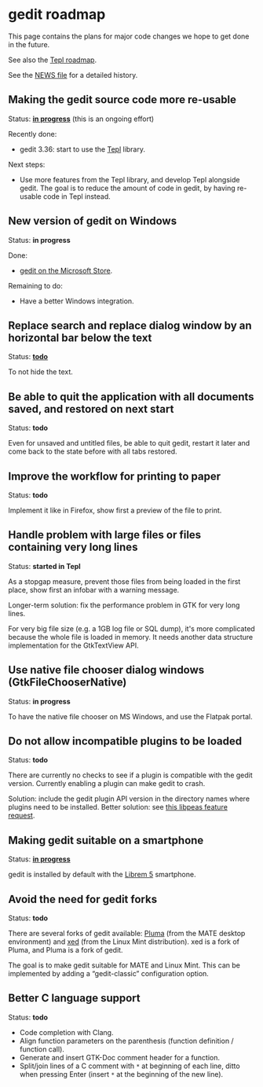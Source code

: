 gedit roadmap
=============

This page contains the plans for major code changes we hope to get done in the
future.

See also the
[Tepl roadmap](https://gitlab.gnome.org/GNOME/tepl/blob/master/docs/roadmap.md).

See the [NEWS file](../NEWS) for a detailed history.

Making the gedit source code more re-usable
-------------------------------------------

Status: **[in progress](https://wiki.gnome.org/Apps/Gedit/ReusableCode)** (this
is an ongoing effort)

Recently done:
- gedit 3.36: start to use the [Tepl](https://wiki.gnome.org/Projects/Tepl)
  library.

Next steps:
- Use more features from the Tepl library, and develop Tepl alongside gedit.
  The goal is to reduce the amount of code in gedit, by having re-usable code
  in Tepl instead.

New version of gedit on Windows
-------------------------------

Status: **in progress**

Done:
- [gedit on the Microsoft Store](https://www.microsoft.com/store/apps/9PL1J21XF0PT).

Remaining to do:
- Have a better Windows integration.

Replace search and replace dialog window by an horizontal bar below the text
----------------------------------------------------------------------------

Status: **[todo](https://gitlab.gnome.org/GNOME/gedit/-/issues/288)**

To not hide the text.

Be able to quit the application with all documents saved, and restored on next start
------------------------------------------------------------------------------------

Status: **todo**

Even for unsaved and untitled files, be able to quit gedit, restart it later and
come back to the state before with all tabs restored.

Improve the workflow for printing to paper
------------------------------------------

Status: **todo**

Implement it like in Firefox, show first a preview of the file to print.

Handle problem with large files or files containing very long lines
-------------------------------------------------------------------

Status: **started in Tepl**

As a stopgap measure, prevent those files from being loaded in the first place,
show first an infobar with a warning message.

Longer-term solution: fix the performance problem in GTK for very long lines.

For very big file size (e.g. a 1GB log file or SQL dump), it's more complicated
because the whole file is loaded in memory. It needs another data structure
implementation for the GtkTextView API.

Use native file chooser dialog windows (GtkFileChooserNative)
-------------------------------------------------------------

Status: **in progress**

To have the native file chooser on MS Windows, and use the Flatpak portal.

Do not allow incompatible plugins to be loaded
----------------------------------------------

Status: **todo**

There are currently no checks to see if a plugin is compatible with the gedit
version. Currently enabling a plugin can make gedit to crash.

Solution: include the gedit plugin API version in the directory names where
plugins need to be installed. Better solution: see
[this libpeas feature request](https://bugzilla.gnome.org/show_bug.cgi?id=642694#c15).

Making gedit suitable on a smartphone
-------------------------------------

Status: **[in progress](https://gitlab.gnome.org/GNOME/Initiatives/-/issues/13)**

gedit is installed by default with the [Librem 5](https://puri.sm/products/librem-5/)
smartphone.

Avoid the need for gedit forks
------------------------------

Status: **todo**

There are several forks of gedit available: [Pluma](https://github.com/mate-desktop/pluma)
(from the MATE desktop environment) and [xed](https://github.com/linuxmint/xed)
(from the Linux Mint distribution). xed is a fork of Pluma, and Pluma is a fork
of gedit.

The goal is to make gedit suitable for MATE and Linux Mint. This can be
implemented by adding a “gedit-classic” configuration option.

Better C language support
-------------------------

Status: **todo**

- Code completion with Clang.
- Align function parameters on the parenthesis (function definition /
  function call).
- Generate and insert GTK-Doc comment header for a function.
- Split/join lines of a C comment with `*` at beginning of each line, ditto when
  pressing Enter (insert `*` at the beginning of the new line).
